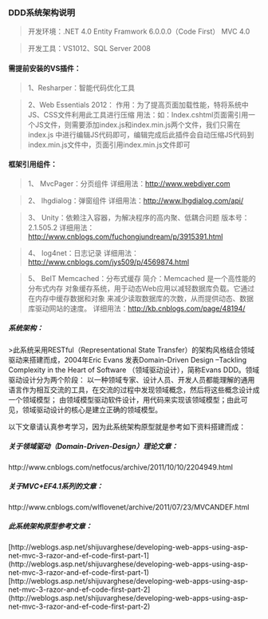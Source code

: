 <h3>DDD系统架构说明</h3>

>开发环境：.NET 4.0	Entity Framwork 6.0.0.0（Code First）  MVC 4.0

>开发工具：VS1012、SQL Server 2008

<h4>需提前安装的VS插件：</h4>

>1、Resharper：智能代码优化工具

>2、Web Essentials 2012：
作用：为了提高页面加载性能，特将系统中JS、CSS文件利用此工具进行压缩
用法：如：Index.cshtml页面需引用一个JS文件，则需要添加index.js和index.min.js两个文件，我们只需在index.js 中进行编辑JS代码即可，编辑完成后此插件会自动压缩JS代码到index.min.js文件中，页面引用index.min.js文件即可

<h4>框架引用组件：</h4>

>1、	MvcPager：分页组件
详细用法：http://www.webdiyer.com

>2、	lhgdialog：弹窗组件
详细用法：http://www.lhgdialog.com/api/

>3、	Unity：依赖注入容器，为解决程序的高内聚、低耦合问题
版本号：2.1.505.2
详细用法：http://www.cnblogs.com/fuchongjundream/p/3915391.html

>4、	log4net：日志记录
详细用法：http://www.cnblogs.com/jys509/p/4569874.html

>5、	BeIT Memcached：分布式缓存
简介：Memcached 是一个高性能的分布式内存 对象缓存系统，用于动态Web应用以减轻数据库负载。它通过在内存中缓存数据和对象 来减少读取数据库的次数，从而提供动态、数据库驱动网站的速度。
详细用法：http://kb.cnblogs.com/page/48194/

<h5>系统架构：</h5>
>此系统采用RESTful（Representational State Transfer）的架构风格结合领域驱动来搭建而成，2004年Eric Evans 发表Domain-Driven Design –Tackling Complexity in the Heart of Software （领域驱动设计），简称Evans DDD。领域驱动设计分为两个阶段：
以一种领域专家、设计人员、开发人员都能理解的通用语言作为相互交流的工具，在交流的过程中发现领域概念，然后将这些概念设计成一个领域模型；
    由领域模型驱动软件设计，用代码来实现该领域模型；由此可见，领域驱动设计的核心是建立正确的领域模型。

以下文章请认真参考学习，因为此系统架构原型就是参考如下资料搭建而成：
<h5>关于领域驱动（Domain-Driven-Design）理论文章：</h5>
http://www.cnblogs.com/netfocus/archive/2011/10/10/2204949.html
<h5>关于MVC+EF4.1系列的文章：</h5>
http://www.cnblogs.com/wlflovenet/archive/2011/07/23/MVCANDEF.html
<h5>此系统架构原型参考文章：</h5>
[http://weblogs.asp.net/shijuvarghese/developing-web-apps-using-asp-net-mvc-3-razor-and-ef-code-first-part-1](http://weblogs.asp.net/shijuvarghese/developing-web-apps-using-asp-net-mvc-3-razor-and-ef-code-first-part-1)<br>
[http://weblogs.asp.net/shijuvarghese/developing-web-apps-using-asp-net-mvc-3-razor-and-ef-code-first-part-2](http://weblogs.asp.net/shijuvarghese/developing-web-apps-using-asp-net-mvc-3-razor-and-ef-code-first-part-2)
